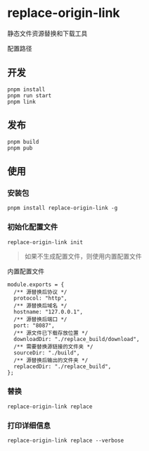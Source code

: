 # replace-origin-link

静态文件资源替换和下载工具

配置路径

## 开发

```
pnpm install
pnpm run start
pnpm link

```

## 发布

```
pnpm build
pnpm pub
```

## 使用

### 安装包

```
pnpm install replace-origin-link -g
```

### 初始化配置文件

```
replace-origin-link init
```

> 如果不生成配置文件，则使用内置配置文件

内置配置文件

```
module.exports = {
  /** 源替换后协议 */
  protocol: "http",
  /** 源替换后域名 */
  hostname: "127.0.0.1",
  /** 源替换后端口 */
  port: "8087",
  /** 源文件已下载存放位置 */
  downloadDir: "./replace_build/download",
  /** 需要替换源链接的文件夹 */
  sourceDir: "./build",
  /** 源替换后输出的文件夹 */
  replacedDir: "./replace_build",
};
```

### 替换

```
replace-origin-link replace
```

### 打印详细信息

```
replace-origin-link replace --verbose
```
